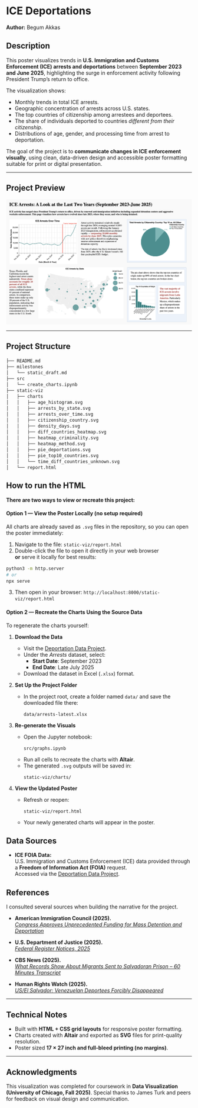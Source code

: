 # ICE Deportations  
**Author:** Begum Akkas  

## Description  

This poster visualizes trends in **U.S. Immigration and Customs Enforcement (ICE) arrests and deportations** between **September 2023 and June 2025**, highlighting the surge in enforcement activity following President Trump’s return to office.  

The visualization shows:  
- Monthly trends in total ICE arrests.  
- Geographic concentration of arrests across U.S. states.  
- The top countries of citizenship among arrestees and deportees.  
- The share of individuals deported to countries *different from their citizenship*.  
- Distributions of age, gender, and processing time from arrest to deportation.  

The goal of the project is to **communicate changes in ICE enforcement visually**, using clean, data-driven design and accessible poster formatting suitable for print or digital presentation.  

---

## Project Preview 

![ICE Deportations Poster](static-viz/final_sample.png)  

---

## Project Structure

```
├── README.md
├── milestones
│   └── static_draft.md
├── src
│   └── create_charts.ipynb
├── static-viz
│   ├── charts
│   │   ├── age_histogram.svg
│   │   ├── arrests_by_state.svg
│   │   ├── arrests_over_time.svg
│   │   ├── citizenship_country.svg
│   │   ├── density_days.svg
│   │   ├── diff_countries_heatmap.svg
│   │   ├── heatmap_criminality.svg
│   │   ├── heatmap_method.svg
│   │   ├── pie_deportations.svg
│   │   ├── pie_top10_countries.svg
│   │   └── time_diff_countries_unknown.svg
│   └── report.html
```

## How to run the HTML

**There are two ways to view or recreate this project:**

#### **Option 1 — View the Poster Locally (no setup required)**

All charts are already saved as `.svg` files in the repository, so you can open the poster immediately:

1. Navigate to the file: `static-viz/report.html`
2.  Double-click the file to open it directly in your web browser  
**or** serve it locally for best results:
```bash
python3 -m http.server
# or
npx serve
```
3. Then open in your browser: `http://localhost:8000/static-viz/report.html`


#### **Option 2 — Recreate the Charts Using the Source Data**
To regenerate the charts yourself:  
1. **Download the Data**
   - Visit the [Deportation Data Project](https://deportationdata.org/data/ice.html).
   - Under the *Arrests* dataset, select:
     - **Start Date**: September 2023
     - **End Date**: Late July 2025
   - Download the dataset in Excel (`.xlsx`) format.

2. **Set Up the Project Folder**
   - In the project root, create a folder named `data/` and save the downloaded file there:  
     ```
     data/arrests-latest.xlsx
     ```

3. **Re-generate the Visuals**
   - Open the Jupyter notebook:  
     ```
     src/graphs.ipynb
     ```
   - Run all cells to recreate the charts with **Altair**.  
   - The generated `.svg` outputs will be saved in:  
     ```
     static-viz/charts/
     ```

4. **View the Updated Poster**
   - Refresh or reopen:  
     ```
     static-viz/report.html
     ```
   - Your newly generated charts will appear in the poster.


## Data Sources

- **ICE FOIA Data:**  
  U.S. Immigration and Customs Enforcement (ICE) data provided through a **Freedom of Information Act (FOIA)** request.  
  Accessed via the [Deportation Data Project](https://deportationdata.org/data/ice.html).  


## References
I consulted several sources when building the narrative for the project. 

- **American Immigration Council (2025).**  
  [*Congress Approves Unprecedented Funding for Mass Detention and Deportation*](https://www.americanimmigrationcouncil.org/press-release/congress-approves-unprecedented-funding-mass-detention-deportation-2025/)  

- **U.S. Department of Justice (2025).**  
  [*Federal Register Notices, 2025*](https://www.justice.gov/eoir/federal-register-notices-2025?utm_source=chatgpt.com)  

- **CBS News (2025).**  
  [*What Records Show About Migrants Sent to Salvadoran Prison – 60 Minutes Transcript*](https://www.cbsnews.com/news/what-records-show-about-migrants-sent-to-salvadoran-prison-60-minutes-transcript/)  

- **Human Rights Watch (2025).**  
  [*US/El Salvador: Venezuelan Deportees Forcibly Disappeared*](https://www.hrw.org/news/2025/04/11/us/el-salvador-venezuelan-deportees-forcibly-disappeared)  

---

## Technical Notes  

- Built with **HTML + CSS grid layouts** for responsive poster formatting.  
- Charts created with **Altair** and exported as **SVG** files for print-quality resolution.  
- Poster sized **17 × 27 inch and full-bleed printing (no margins)**.  

---

## Acknowledgments  

This visualization was completed for coursework in **Data Visualization (University of Chicago, Fall 2025)**. Special thanks to James Turk and peers for feedback on visual design and communication.  
